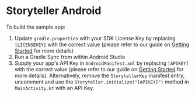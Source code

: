 # Storyteller Android

To build the sample app:
1. Update `gradle.properties` with your SDK License Key by replacing `[LICENSEKEY]` with the correct value (please refer to our guide on [Getting Started](https://docs.getstoryteller.com/documents/android-sdk/GettingStarted#how-to-add-the-sdk-to-your-project) for more details)
2. Run a Gradle Sync from within Android Studio
3. Supply your app's API Key in `AndroidManifest.xml` by replacing `[APIKEY]` with the correct value (please refer to our guide on [Getting Started](https://docs.getstoryteller.com/documents/android-sdk/GettingStarted#-1) for more details). Alternatively, remove the `StorytellerKey` manifest entry, uncomment and use the `Storyteller.initialize("[APIKEY]")` method in `MainActivity.kt` with an API Key.